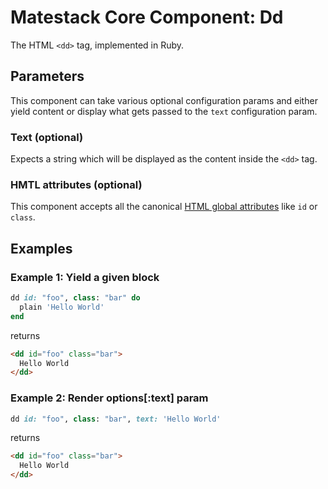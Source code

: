 # Matestack Core Component: Dd

The HTML `<dd>` tag, implemented in Ruby.

## Parameters
This component can take various optional configuration params and either yield content or display what gets passed to the `text` configuration param.

### Text (optional)
Expects a string which will be displayed as the content inside the `<dd>` tag.

### HMTL attributes (optional)
This component accepts all the canonical [HTML global attributes](https://www.w3schools.com/tags/ref_standardattributes.asp) like `id` or `class`.

## Examples

### Example 1: Yield a given block

```ruby
dd id: "foo", class: "bar" do
  plain 'Hello World'
end
```

returns

```html
<dd id="foo" class="bar">
  Hello World
</dd>
```

### Example 2: Render options[:text] param

```ruby
dd id: "foo", class: "bar", text: 'Hello World'
```

returns

```html
<dd id="foo" class="bar">
  Hello World
</dd>
```
